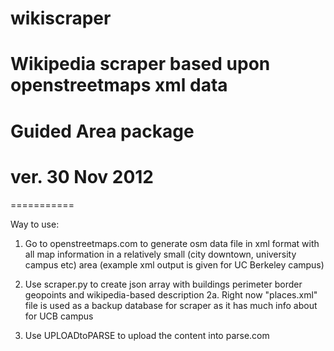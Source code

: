 # wikiscraper
# Wikipedia scraper based upon openstreetmaps xml data
# Guided Area package
# ver. 30 Nov 2012

===========

Way to use:

1. Go to openstreetmaps.com to generate osm data file in xml format with all map information in a relatively small (city downtown, university campus etc) area (example xml output is given for UC Berkeley campus)

2. Use scraper.py to create json array with buildings perimeter border geopoints and wikipedia-based description
2a. Right now "places.xml" file is used as a backup database for scraper as it has much info about for UCB campus

3. Use UPLOADtoPARSE to upload the content into parse.com
